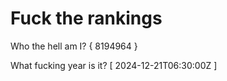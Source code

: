 # Fuck the rankings

Who the hell am I?
{ 8194964 }

What fucking year is it?
[ 2024-12-21T06:30:00Z ]

